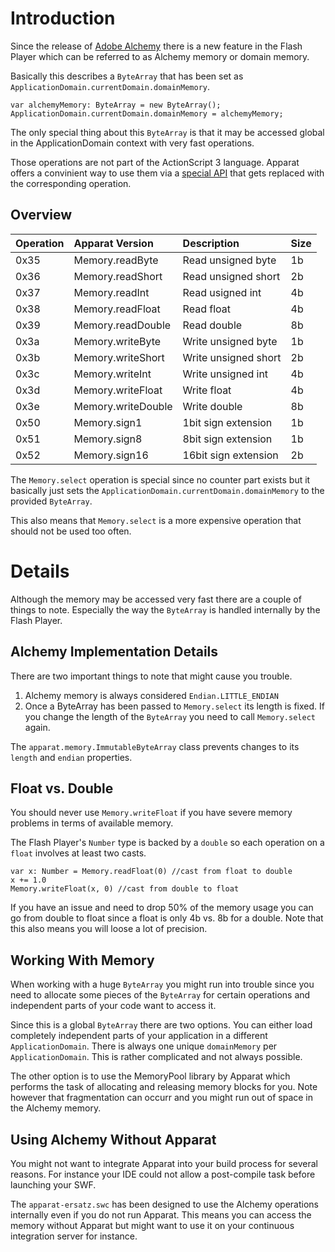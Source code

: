 # Introduction #

Since the release of [Adobe Alchemy](http://labs.adobe.com/technologies/alchemy/) there is a new feature in the Flash Player which can be referred to as Alchemy memory or domain memory.

Basically this describes a `ByteArray` that has been set as `ApplicationDomain.currentDomain.domainMemory`.

```
var alchemyMemory: ByteArray = new ByteArray();
ApplicationDomain.currentDomain.domainMemory = alchemyMemory;
```

The only special thing about this `ByteArray` is that it may be accessed global in the ApplicationDomain context with very fast operations.

Those operations are not part of the ActionScript 3 language. Apparat offers a convinient way to use them via a [special API](http://code.google.com/p/apparat/source/browse/apparat-ersatz/src/main/as3/apparat/memory/Memory.as) that gets replaced with the corresponding operation.

## Overview ##
| **Operation** | **Apparat Version** | **Description** | **Size** |
|:--------------|:--------------------|:----------------|:---------|
| 0x35          | Memory.readByte     | Read unsigned byte | 1b       |
| 0x36          | Memory.readShort    | Read unsigned short | 2b       |
| 0x37          | Memory.readInt      | Read usigned int | 4b       |
| 0x38          | Memory.readFloat    | Read float      | 4b       |
| 0x39          | Memory.readDouble   | Read double     | 8b       |
| 0x3a          | Memory.writeByte    | Write unsigned byte | 1b       |
| 0x3b          | Memory.writeShort   | Write unsigned short | 2b       |
| 0x3c          | Memory.writeInt     | Write unsigned int | 4b       |
| 0x3d          | Memory.writeFloat   | Write float     | 4b       |
| 0x3e          | Memory.writeDouble  | Write double    | 8b       |
| 0x50          | Memory.sign1        | 1bit sign extension | 1b       |
| 0x51          | Memory.sign8        | 8bit sign extension | 1b       |
| 0x52          | Memory.sign16       | 16bit sign extension | 2b       |

The `Memory.select` operation is special since no counter part exists but it basically just sets the `ApplicationDomain.currentDomain.domainMemory` to the provided `ByteArray`.

This also means that `Memory.select` is a more expensive operation that should not be used too often.

# Details #

Although the memory may be accessed very fast there are a couple of things to note. Especially the way the `ByteArray` is handled internally by the Flash Player.

## Alchemy Implementation Details ##
There are two important things to note that might cause you trouble.

  1. Alchemy memory is always considered `Endian.LITTLE_ENDIAN`
  1. Once a ByteArray has been passed to `Memory.select` its length is fixed. If you change the length of the `ByteArray` you need to call `Memory.select` again.

The `apparat.memory.ImmutableByteArray` class prevents changes to its `length` and `endian` properties.

## Float vs. Double ##
You should never use `Memory.writeFloat` if you have severe memory problems in terms of available memory.

The Flash Player's `Number` type is backed by a `double` so each operation on a `float` involves at least two casts.

```
var x: Number = Memory.readFloat(0) //cast from float to double
x += 1.0
Memory.writeFloat(x, 0) //cast from double to float
```

If you have an issue and need to drop 50% of the memory usage you can go from double to float since a float is only 4b vs. 8b for a double. Note that this also means you will loose a lot of precision.

## Working With Memory ##
When working with a huge `ByteArray` you might run into trouble since you need to allocate some pieces of the `ByteArray` for certain operations and independent parts of your code want to access it.

Since this is a global `ByteArray` there are two options. You can either load completely independent parts of your application in a different `ApplicationDomain`. There is always one unique `domainMemory` per `ApplicationDomain`. This is rather complicated and not always possible.

The other option is to use the MemoryPool library by Apparat which performs the task of allocating and releasing memory blocks for you. Note however that fragmentation can occurr and you might run out of space in the Alchemy memory.

## Using Alchemy Without Apparat ##
You might not want to integrate Apparat into your build process for several reasons. For instance your IDE could not allow a post-compile task before launching your SWF.

The `apparat-ersatz.swc` has been designed to use the Alchemy operations internally even if you do not run Apparat. This means you can access the memory without Apparat but might want to use it on your continuous integration server for instance.